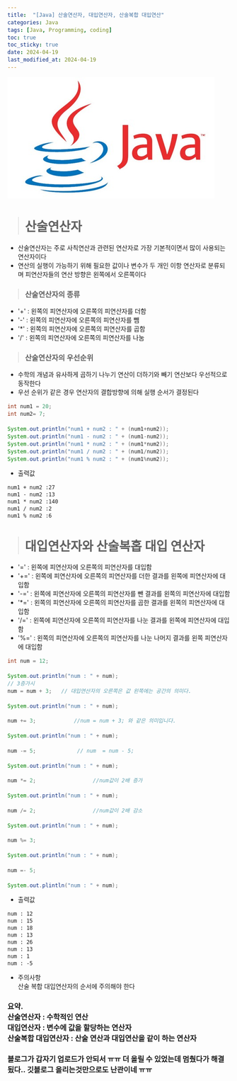 ```yaml
---
title:  "[Java] 산술연산자, 대입연산자, 산술복합 대입연산" 
categories: Java
tags: [Java, Programming, coding]
toc: true
toc_sticky: true
date: 2024-04-19
last_modified_at: 2024-04-19
---
```


![java.png](/assets/images/java.png)

> # 산술연산자

- 산술연산자는 주로 사칙연산과 관련된 연산자로 가장 기본적이면서 많이 사용되는 연산자이다
- 연산의 실행이 가능하기 위해 필요한 값이나 변수가 두 개인 이항 연산자로 분류되며 피연산자들의 연산 방향은 왼쪽에서 오른쪽이다

> ### 산술연산자의 종류
- '+' : 왼쪽의 피연산자에 오른쪽의 피연산자를 더함
- '-' : 왼쪽의 피연산자에 오른쪽의 피연산자를 뺌 
- '*' : 왼쪽의 피연산자에 오른쪽의 피연산자를 곱함
- '/' : 왼쪽의 피연산자에 오른쪽의 피연산자를 나눔

> ### 산술연산자의 우선순위
- 수학의 개념과 유사하게 곱하기 나누기 연산이 더하기와 빼기 연산보다 우선적으로 동작한다
- 우선 순위가 같은 경우 연산자의 결합방향에 의해 실행 순서가 결정된다

~~~java
int num1 = 20;
int num2= 7;

System.out.println("num1 + num2 : " + (num1+num2));
System.out.println("num1 - num2 : " + (num1-num2));
System.out.println("num1 * num2 : " + (num1*num2));
System.out.println("num1 / num2 : " + (num1/num2));
System.out.println("num1 % num2 : " + (num1%num2));
~~~

- 출력값

~~~
num1 + num2 :27
num1 - num2 :13
num1 * num2 :140
num1 / num2 :2
num1 % num2 :6
~~~

> # 대입연산자와 산술복홉 대입 연산자

- '=' : 왼쪽에 피연산자에 오른쪽의 피연산자를 대입함
- '+=' : 왼쪽에 피연산자에 오른쪽의 피연산자를 더한 결과를 왼쪽에 피연산자에 대입함
- '-=' : 왼쪽에 피연산자에 오른쪽의 피연산자를 뺀 결과를 왼쪽의 피연산자에 대입함
- '*=' : 왼쪽의 피연산자에 오른쪽의 피연산자를 곱한 결과를 왼쪽의 피연산자에 대입함
- '/=' : 왼쪽에 피연산자에 오른쪽의 피연산자를 나눈 결과를 왼쪽에 피연산자에 대입함
- '%=' : 왼쪽의 피연산자에 오른쪽의 피연산자를 나눈 나머지 결과를 왼쪽 피연산자에 대입함

~~~java
int num = 12;

System.out.println("num : " + num);
// 3증가시
num = num + 3;   // 대입연산자의 오른쪽은 값 왼쪽에는 공간의 의미다.

System.out.println("num : " + num);

num += 3;            //num = num + 3; 와 같은 의미입니다.

System.out.println("num : " + num);

num -= 5;             // num  = num - 5;

System.out.println("num : " + num);

num *= 2;                  //num값이 2배 증가

System.out.println("num : " + num);

num /= 2;                  //num값이 2배 감소

System.out.println("num : " + num);

num %= 3;

System.out.println("num : " + num);

num =- 5;

System.out.plintln("num : " + num);
~~~

- 출력값

~~~
num : 12
num : 15
num : 18
num : 13
num : 26
num : 13
num : 1
num : -5
~~~


- 주의사항<br> 
  산술 복합 대입연산자의 순서에 주의해야 한다

### 요약.<br>산술연산자 : 수학적인 연산<br>대입연산자 : 변수에 값을 할당하는 연산자<br>산술복합 대입연산자 : 산술 연산과 대입연산을 같이 하는 연산자

### 블로그가 갑자기 업로드가 안되서 ㅠㅠ 더 올릴 수 있었는데 멈췄다가 해결됬다.. 깃블로그 올리는것만으로도 난관이네 ㅠㅠ
